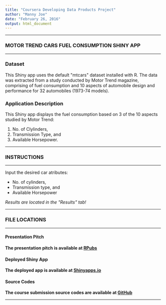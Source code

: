 ```yaml
---
title: "Coursera Developing Data Products Project"
author: "Manny Joe"
date: "February 26, 2016"
output: html_document
---
```


***

### **MOTOR TREND CARS FUEL CONSUMPTION SHINY APP**

***

### **Dataset**

This Shiny app uses the default "mtcars" dataset installed with R. The data was extracted from a study conducted by Motor Trend magazine, comprising of fuel consumption and 10 aspects of automobile design and performance for 32 automobiles (1973-74 models).

### **Application Description**

This Shiny app displays the fuel consumption based on 3 of the 10 aspects studied by Motor Trend:

1. No. of Clylinders, 
2. Transmission Type, and 
3. Available Horsepower.

***

### **INSTRUCTIONS**

***

Input the desired car atributes:

* No. of cylinders, 
* Transmission type, and 
* Available Horsepower

*Results are located in the "Results" tab!*

***

### **FILE LOCATIONS**

***

#### **Presentation Pitch**

**The presentation pitch is available at [RPubs](http://rpubs.com/MannyJoe/Developing-Data-Products)**

#### **Deployed Shiny App**

**The deployed app is available at [Shinyapps.io](https://mannyjoe65.shinyapps.io/Developing-Data-Products)**

#### **Source Codes**

**The course submission source codes are available at [GitHub](https://github.com/MannyJoe/Developing-Data-Products)**

***
